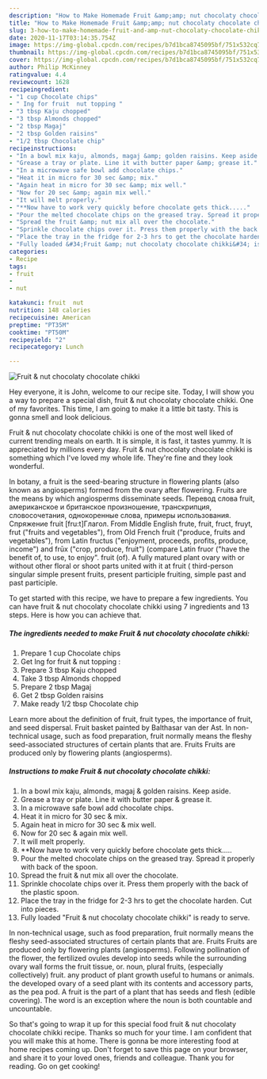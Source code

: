 ```yaml
---
description: "How to Make Homemade Fruit &amp;amp; nut chocolaty chocolate chikki"
title: "How to Make Homemade Fruit &amp;amp; nut chocolaty chocolate chikki"
slug: 3-how-to-make-homemade-fruit-and-amp-nut-chocolaty-chocolate-chikki
date: 2020-11-17T03:14:35.754Z
image: https://img-global.cpcdn.com/recipes/b7d1bca8745095bf/751x532cq70/fruit-nut-chocolaty-chocolate-chikki-recipe-main-photo.jpg
thumbnail: https://img-global.cpcdn.com/recipes/b7d1bca8745095bf/751x532cq70/fruit-nut-chocolaty-chocolate-chikki-recipe-main-photo.jpg
cover: https://img-global.cpcdn.com/recipes/b7d1bca8745095bf/751x532cq70/fruit-nut-chocolaty-chocolate-chikki-recipe-main-photo.jpg
author: Philip McKinney
ratingvalue: 4.4
reviewcount: 1628
recipeingredient:
- "1 cup Chocolate chips"
- " Ing for fruit  nut topping "
- "3 tbsp Kaju chopped"
- "3 tbsp Almonds chopped"
- "2 tbsp Magaj"
- "2 tbsp Golden raisins"
- "1/2 tbsp Chocolate chip"
recipeinstructions:
- "In a bowl mix kaju, almonds, magaj &amp; golden raisins. Keep aside."
- "Grease a tray or plate. Line it with butter paper &amp; grease it."
- "In a microwave safe bowl add chocolate chips."
- "Heat it in micro for 30 sec &amp; mix."
- "Again heat in micro for 30 sec &amp; mix well."
- "Now for 20 sec &amp; again mix well."
- "It will melt properly."
- "**Now have to work very quickly before chocolate gets thick....."
- "Pour the melted chocolate chips on the greased tray. Spread it properly with back of the spoon."
- "Spread the fruit &amp; nut mix all over the chocolate."
- "Sprinkle chocolate chips over it. Press them properly with the back of the plastic spoon."
- "Place the tray in the fridge for 2-3 hrs to get the chocolate harden. Cut into pieces."
- "Fully loaded &#34;Fruit &amp; nut chocolaty chocolate chikki&#34; is ready to serve."
categories:
- Recipe
tags:
- fruit
- 
- nut

katakunci: fruit  nut 
nutrition: 148 calories
recipecuisine: American
preptime: "PT35M"
cooktime: "PT50M"
recipeyield: "2"
recipecategory: Lunch

---
```



![Fruit &amp; nut chocolaty chocolate chikki](https://img-global.cpcdn.com/recipes/b7d1bca8745095bf/751x532cq70/fruit-nut-chocolaty-chocolate-chikki-recipe-main-photo.jpg)

Hey everyone, it is John, welcome to our recipe site. Today, I will show you a way to prepare a special dish, fruit &amp; nut chocolaty chocolate chikki. One of my favorites. This time, I am going to make it a little bit tasty. This is gonna smell and look delicious.

Fruit &amp; nut chocolaty chocolate chikki is one of the most well liked of current trending meals on earth. It is simple, it is fast, it tastes yummy. It is appreciated by millions every day. Fruit &amp; nut chocolaty chocolate chikki is something which I've loved my whole life. They're fine and they look wonderful.

In botany, a fruit is the seed-bearing structure in flowering plants (also known as angiosperms) formed from the ovary after flowering. Fruits are the means by which angiosperms disseminate seeds. Перевод слова fruit, американское и британское произношение, транскрипция, словосочетания, однокоренные слова, примеры использования. Спряжение fruit [fru:t]Глагол. From Middle English frute, fruit, fruct, fruyt, frut (&#34;fruits and vegetables&#34;), from Old French fruit (&#34;produce, fruits and vegetables&#34;), from Latin fructus (&#34;enjoyment, proceeds, profits, produce, income&#34;) and frūx (&#34;crop, produce, fruit&#34;) (compare Latin fruor (&#34;have the benefit of, to use, to enjoy&#34;. fruit (of). A fully matured plant ovary with or without other floral or shoot parts united with it at fruit ( third-person singular simple present fruits, present participle fruiting, simple past and past participle.


To get started with this recipe, we have to prepare a few ingredients. You can have fruit &amp; nut chocolaty chocolate chikki using 7 ingredients and 13 steps. Here is how you can achieve that.

<!--inarticleads1-->

##### The ingredients needed to make Fruit &amp; nut chocolaty chocolate chikki:

1. Prepare 1 cup Chocolate chips
1. Get  Ing for fruit &amp; nut topping :
1. Prepare 3 tbsp Kaju chopped
1. Take 3 tbsp Almonds chopped
1. Prepare 2 tbsp Magaj
1. Get 2 tbsp Golden raisins
1. Make ready 1/2 tbsp Chocolate chip


Learn more about the definition of fruit, fruit types, the importance of fruit, and seed dispersal. Fruit basket painted by Balthasar van der Ast. In non-technical usage, such as food preparation, fruit normally means the fleshy seed-associated structures of certain plants that are. Fruits Fruits are produced only by flowering plants (angiosperms). 

<!--inarticleads2-->

##### Instructions to make Fruit &amp; nut chocolaty chocolate chikki:

1. In a bowl mix kaju, almonds, magaj &amp; golden raisins. Keep aside.
1. Grease a tray or plate. Line it with butter paper &amp; grease it.
1. In a microwave safe bowl add chocolate chips.
1. Heat it in micro for 30 sec &amp; mix.
1. Again heat in micro for 30 sec &amp; mix well.
1. Now for 20 sec &amp; again mix well.
1. It will melt properly.
1. **Now have to work very quickly before chocolate gets thick.....
1. Pour the melted chocolate chips on the greased tray. Spread it properly with back of the spoon.
1. Spread the fruit &amp; nut mix all over the chocolate.
1. Sprinkle chocolate chips over it. Press them properly with the back of the plastic spoon.
1. Place the tray in the fridge for 2-3 hrs to get the chocolate harden. Cut into pieces.
1. Fully loaded &#34;Fruit &amp; nut chocolaty chocolate chikki&#34; is ready to serve.


In non-technical usage, such as food preparation, fruit normally means the fleshy seed-associated structures of certain plants that are. Fruits Fruits are produced only by flowering plants (angiosperms). Following pollination of the flower, the fertilized ovules develop into seeds while the surrounding ovary wall forms the fruit tissue, or. noun, plural fruits, (especially collectively) fruit. any product of plant growth useful to humans or animals. the developed ovary of a seed plant with its contents and accessory parts, as the pea pod. A fruit is the part of a plant that has seeds and flesh (edible covering). The word is an exception where the noun is both countable and uncountable. 

So that's going to wrap it up for this special food fruit &amp; nut chocolaty chocolate chikki recipe. Thanks so much for your time. I am confident that you will make this at home. There is gonna be more interesting food at home recipes coming up. Don't forget to save this page on your browser, and share it to your loved ones, friends and colleague. Thank you for reading. Go on get cooking!
